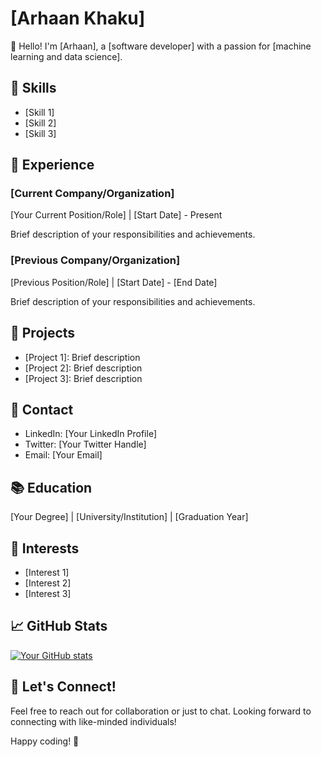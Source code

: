# [Arhaan Khaku]

👋 Hello! I'm [Arhaan], a [software developer] with a passion for [machine learning and data science].

## 🔧 Skills

- [Skill 1]
- [Skill 2]
- [Skill 3]

## 🚀 Experience

### [Current Company/Organization]

[Your Current Position/Role] | [Start Date] - Present

Brief description of your responsibilities and achievements.

### [Previous Company/Organization]

[Previous Position/Role] | [Start Date] - [End Date]

Brief description of your responsibilities and achievements.

## 🌱 Projects

- [Project 1]: Brief description
- [Project 2]: Brief description
- [Project 3]: Brief description

## 💬 Contact

- LinkedIn: [Your LinkedIn Profile]
- Twitter: [Your Twitter Handle]
- Email: [Your Email]

## 📚 Education

[Your Degree] | [University/Institution] | [Graduation Year]

## 🌟 Interests

- [Interest 1]
- [Interest 2]
- [Interest 3]

## 📈 GitHub Stats

[![Your GitHub stats](https://github-readme-stats.vercel.app/api?username=YourUsername&show_icons=true&hide=contribs,prs)](https://github.com/YourUsername)

## 🤝 Let's Connect!

Feel free to reach out for collaboration or just to chat. Looking forward to connecting with like-minded individuals!

Happy coding! 🚀
